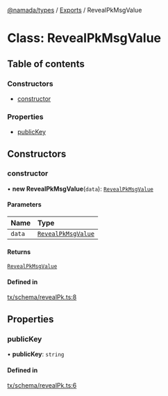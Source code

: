 [@namada/types](../README.md) / [Exports](../modules.md) / RevealPkMsgValue

# Class: RevealPkMsgValue

## Table of contents

### Constructors

- [constructor](RevealPkMsgValue.md#constructor)

### Properties

- [publicKey](RevealPkMsgValue.md#publickey)

## Constructors

### constructor

• **new RevealPkMsgValue**(`data`): [`RevealPkMsgValue`](RevealPkMsgValue.md)

#### Parameters

| Name | Type |
| :------ | :------ |
| `data` | [`RevealPkMsgValue`](RevealPkMsgValue.md) |

#### Returns

[`RevealPkMsgValue`](RevealPkMsgValue.md)

#### Defined in

[tx/schema/revealPk.ts:8](https://github.com/anoma/namada-interface/blob/b680393907f6826b1f65414a3a8402ca83227a37/packages/types/src/tx/schema/revealPk.ts#L8)

## Properties

### publicKey

• **publicKey**: `string`

#### Defined in

[tx/schema/revealPk.ts:6](https://github.com/anoma/namada-interface/blob/b680393907f6826b1f65414a3a8402ca83227a37/packages/types/src/tx/schema/revealPk.ts#L6)
